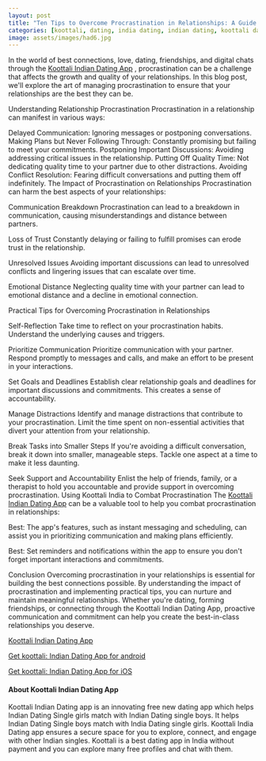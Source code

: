 ```yaml
---
layout: post
title: "Ten Tips to Overcome Procrastination in Relationships: A Guide to Building the Best Connections on Koottali India"
categories: [koottali, dating, india dating, indian dating, koottali dating app]
image: assets/images/had6.jpg
---
```


In the world of best connections, love, dating, friendships, and digital chats through the [Koottali Indian Dating App](https://koottali.com/download)
, procrastination can be a challenge that affects the growth and quality of your relationships. In this blog post, we'll explore the art of managing procrastination to ensure that your relationships are the best they can be.

Understanding Relationship Procrastination
Procrastination in a relationship can manifest in various ways:

Delayed Communication: Ignoring messages or postponing conversations.
Making Plans but Never Following Through: Constantly promising but failing to meet your commitments.
Postponing Important Discussions: Avoiding addressing critical issues in the relationship.
Putting Off Quality Time: Not dedicating quality time to your partner due to other distractions.
Avoiding Conflict Resolution: Fearing difficult conversations and putting them off indefinitely.
The Impact of Procrastination on Relationships
Procrastination can harm the best aspects of your relationships:

Communication Breakdown
Procrastination can lead to a breakdown in communication, causing misunderstandings and distance between partners.

Loss of Trust
Constantly delaying or failing to fulfill promises can erode trust in the relationship.

Unresolved Issues
Avoiding important discussions can lead to unresolved conflicts and lingering issues that can escalate over time.

Emotional Distance
Neglecting quality time with your partner can lead to emotional distance and a decline in emotional connection.

Practical Tips for Overcoming Procrastination in Relationships

Self-Reflection
Take time to reflect on your procrastination habits. Understand the underlying causes and triggers.

Prioritize Communication
Prioritize communication with your partner. Respond promptly to messages and calls, and make an effort to be present in your interactions.

Set Goals and Deadlines
Establish clear relationship goals and deadlines for important discussions and commitments. This creates a sense of accountability.

Manage Distractions
Identify and manage distractions that contribute to your procrastination. Limit the time spent on non-essential activities that divert your attention from your relationship.

Break Tasks into Smaller Steps
If you're avoiding a difficult conversation, break it down into smaller, manageable steps. Tackle one aspect at a time to make it less daunting.

Seek Support and Accountability
Enlist the help of friends, family, or a therapist to hold you accountable and provide support in overcoming procrastination.
Using Koottali India to Combat Procrastination
The [Koottali Indian Dating App](https://koottali.com/download)
can be a valuable tool to help you combat procrastination in relationships:

Best: The app's features, such as instant messaging and scheduling, can assist you in prioritizing communication and making plans efficiently.

Best: Set reminders and notifications within the app to ensure you don't forget important interactions and commitments.

Conclusion
Overcoming procrastination in your relationships is essential for building the best connections possible. By understanding the impact of procrastination and implementing practical tips, you can nurture and maintain meaningful relationships. Whether you're dating, forming friendships, or connecting through the Koottali Indian Dating App, proactive communication and commitment can help you create the best-in-class relationships you deserve.

[Koottali Indian Dating App](https://koottali.com/download)

[Get koottali: Indian Dating App for android](https://play.google.com/store/apps/details?id=com.koottali.app&hl=en_IN&gl=US)

[Get koottali: Indian Dating App for iOS](https://apps.apple.com/us/app/koottali-connect-with-mallus/id6448742453)

#### About Koottali Indian Dating App

Koottali Indian Dating app is an innovating free new dating app which helps Indian Dating Single girls match with Indian Dating single boys. It helps Indian Dating Single boys match with India Dating single girls. Koottali India Dating app ensures a secure space for you to explore, connect, and engage with other Indian singles. Koottali is a best dating app in India without payment and you can explore many free profiles and chat with them.
